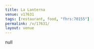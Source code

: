 ```yaml
---
title: La Lanterna
venue: v17631
tags: [restaurant, food, "fhrs:70155"]
permalink: /v/17631/
layout: venue
---
```

null